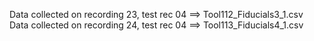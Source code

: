 
Data collected on recording 23, test rec 04 ==> Tool112_Fiducials3_1.csv
Data collected on recording 24, test rec 04 ==> Tool113_Fiducials4_1.csv